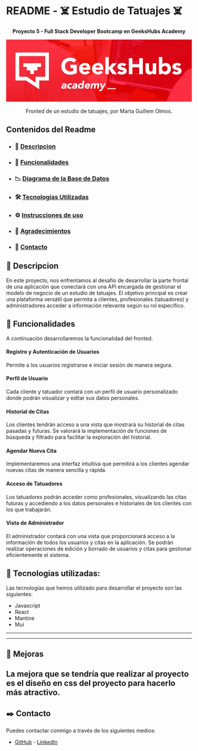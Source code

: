 
# README - ☠️ Estudio de Tatuajes ☠️
__<p align="center">Proyecto 5 - Full Stack Developer Bootcamp en GeeksHubs Academy </p>__

<p>
   <div align="center">
      <img src="./src/img/cabecera.jpg">
   </div>    
</p>

<p align="center">Fronted de un estudio de tatuajes, por Marta Guillem Olmos.
<br></p>


## Contenidos del Readme

- ### 🚀 [Descripcion](#descripcion)
- ### 🎯 [Funcionalidades](#funcionalidades)
- ### 📉 [Diagrama de la Base de Datos](#diagrama-de-la-base-de-datos)
- ### 🛠️ [Tecnologías Utilizadas](#tecnologías-utilizadas)
- ### ⚙️ [Instrucciones de uso](#instrucciones-de-uso)
- ### 👏 [Agradecimientos](#agradecimientos)
- ### 📧 [Contacto](#contacto)

## 🚀 Descripcion 

En este proyecto, nos enfrentamos al desafío de desarrollar la parte frontal de una aplicación que conectará con una API encargada de gestionar el modelo de negocio de un estudio de tatuajes. El objetivo principal es crear una plataforma versátil que permita a clientes, profesionales (tatuadores) y administradores acceder a información relevante según su rol específico.

## 🎯 Funcionalidades
A continuación desarrollaremos la funcionalidad del fronted.
#### Registro y Autenticación de Usuarios
Permite a los usuarios registrarse e iniciar sesión de manera segura.

#### Perfil de Usuario
Cada cliente y tatuador contará con un perfil de usuario personalizado donde podrán visualizar y editar sus datos personales.

#### Historial de Citas
Los clientes tendrán acceso a una vista que mostrará su historial de citas pasadas y futuras. Se valorará la implementación de funciones de búsqueda y filtrado para facilitar la exploración del historial.

#### Agendar Nueva Cita
Implementaremos una interfaz intuitiva que permitirá a los clientes agendar nuevas citas de manera sencilla y rápida.

#### Acceso de Tatuadores
Los tatuadores podrán acceder como profesionales, visualizando las citas futuras y accediendo a los datos personales e historiales de los clientes con los que trabajarán.

#### Vista de Administrador
El administrador contará con una vista que proporcionará acceso a la información de todos los usuarios y citas en la aplicación. Se podrán realizar operaciones de edición y borrado de usuarios y citas para gestionar eficientemente el sistema.

## 📌 Tecnologias utilizadas:
Las tecnologías que hemos utilizado para desarrollar el proyecto son las siguientes:
- Javascript
- React
- Mantine
- Mui

---

---
## 🌟 Mejoras
La mejora que se tendría que realizar al proyecto es el diseño en css del proyecto para hacerlo más atractivo.
---
## ✒️ Contacto
Puedes contactar conmigo a través de los siguientes medios:
 - [GitHub]((https://github.com/martaguillemolmos)) - [LinkedIn](https://www.linkedin.com/in/marta-guillem-olmos-b26b9b293/)